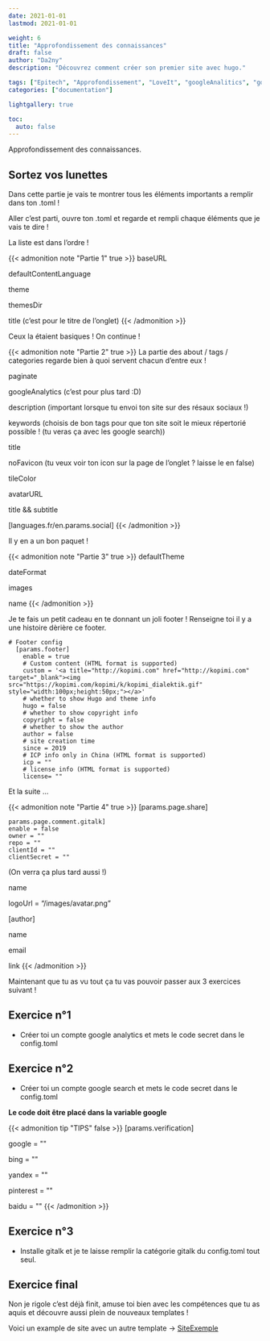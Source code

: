 ```yaml
---
date: 2021-01-01
lastmod: 2021-01-01

weight: 6
title: "Approfondissement des connaissances"
draft: false
author: "Da2ny"
description: "Découvrez comment créer son premier site avec hugo."

tags: ["Epitech", "Approfondissement", "LoveIt", "googleAnalitics", "googlesearch", "gitalk"]
categories: ["documentation"]

lightgallery: true

toc:
  auto: false
---
```


Approfondissement des connaissances.

<!--more-->

## Sortez vos lunettes

Dans cette partie je vais te montrer tous les éléments importants a remplir dans ton .toml !

Aller c’est parti, ouvre ton .toml et regarde et rempli chaque éléments que je vais te dire !

La liste est dans l’ordre !

{{< admonition note "Partie 1" true >}}
baseURL

defaultContentLanguage

theme

themesDir

title (c’est pour le titre de l’onglet)
{{< /admonition >}}

Ceux la étaient basiques ! On continue !

{{< admonition note "Partie 2" true >}}
La partie des about / tags / categories regarde bien à quoi servent chacun d’entre eux !

paginate

googleAnalytics (c’est pour plus tard :D)

description (important lorsque tu envoi ton site sur des résaux sociaux !)

keywords (choisis de bon tags pour que ton site soit le mieux répertorié possible ! (tu veras ça avec les google search))

title

noFavicon (tu veux voir ton icon sur la page de l’onglet ? laisse le en false)

tileColor

avatarURL

title && subtitle

[languages.fr/en.params.social]
{{< /admonition >}}


Il y en a un bon paquet !

{{< admonition note "Partie 3" true >}}
defaultTheme

dateFormat

images

name
{{< /admonition >}}

Je te fais un petit cadeau en te donnant un joli footer ! Renseigne toi il y a une histoire dèrière ce footer.
```
# Footer config
  [params.footer]
    enable = true
    # Custom content (HTML format is supported)
    custom = '<a title="http://kopimi.com" href="http://kopimi.com" target="_blank"><img src="https://kopimi.com/kopimi/k/kopimi_dialektik.gif" style="width:100px;height:50px;"></a>'
    # whether to show Hugo and theme info
    hugo = false
    # whether to show copyright info
    copyright = false
    # whether to show the author
    author = false
    # site creation time
    since = 2019
    # ICP info only in China (HTML format is supported)
    icp = ""
    # license info (HTML format is supported)
    license= ""
```

Et la suite …

{{< admonition note "Partie 4" true >}}
[params.page.share]
```
params.page.comment.gitalk]
enable = false
owner = ""
repo = ""
clientId = ""
clientSecret = ""
```

(On verra ça plus tard aussi !)

name

logoUrl = “/images/avatar.png”

[author]

name

email

link
{{< /admonition >}}

Maintenant que tu as vu tout ça tu vas pouvoir passer aux 3 exercices suivant !

## Exercice n°1

* Créer toi un compte google analytics et mets le code secret dans le config.toml

## Exercice n°2

* Créer toi un compte google search et mets le code secret dans le config.toml

**Le code doit être placé dans la variable google**

{{< admonition tip "TIPS" false >}}
[params.verification]

google = ""

bing = ""

yandex = ""

pinterest = ""

baidu = ""
{{< /admonition >}}

## Exercice n°3

* Installe gitalk et je te laisse remplir la catégorie gitalk du config.toml tout seul.

## Exercice final
Non je rigole c’est déjà finit, amuse toi bien avec les compétences que tu as aquis et découvre aussi plein de nouveaux templates !

Voici un example de site avec un autre template -> [SiteExemple](https://sharkigamers.github.io/escape.gitgub.io/fr/)